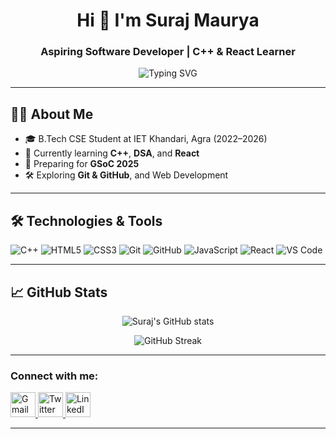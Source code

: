 <h1 align="center">Hi 👋 I'm Suraj Maurya</h1>
<h3 align="center">Aspiring Software Developer | C++ & React Learner</h3>

<p align="center">
  <img src="https://readme-typing-svg.demolab.com?font=Fira+Code&pause=1000&center=true&vCenter=true&width=435&lines=Welcome+to+my+GitHub+Profile!;C%2B%2B+%7C+React+%7C+DSA+Learner;GSoC+2025+Aspiring+Contributor;Always+learning+something+new!" alt="Typing SVG" />
</p>

---

## 🧑‍💻 About Me

- 🎓 B.Tech CSE Student at IET Khandari, Agra (2022–2026)
- 🌱 Currently learning **C++**, **DSA**, and **React**
- 🚀 Preparing for **GSoC 2025** 
- 🛠️ Exploring **Git & GitHub**, and Web Development
  

---

## 🛠️ Technologies & Tools

![C++](https://img.shields.io/badge/C%2B%2B-00599C?style=for-the-badge&logo=c%2B%2B&logoColor=white)
![HTML5](https://img.shields.io/badge/HTML5-E34F26?style=for-the-badge&logo=html5&logoColor=white)
![CSS3](https://img.shields.io/badge/CSS3-1572B6?style=for-the-badge&logo=css3&logoColor=white)
![Git](https://img.shields.io/badge/Git-F05032?style=for-the-badge&logo=git&logoColor=white)
![GitHub](https://img.shields.io/badge/GitHub-181717?style=for-the-badge&logo=github&logoColor=white)
![JavaScript](https://img.shields.io/badge/JavaScript-F7DF1E?style=for-the-badge&logo=javascript&logoColor=black)
![React](https://img.shields.io/badge/React-20232A?style=for-the-badge&logo=react&logoColor=61DAFB)
![VS Code](https://img.shields.io/badge/VS%20Code-007ACC?style=for-the-badge&logo=visual-studio-code&logoColor=white)

---

## 📈 GitHub Stats

<p align="center">
  <img src="https://github-readme-stats.vercel.app/api?username=surajmaurya2004&show_icons=true&theme=tokyonight" alt="Suraj's GitHub stats" />
</p>

<p align="center">
  <img src="https://github-readme-streak-stats.herokuapp.com/?user=surajmaurya2004&theme=tokyonight" alt="GitHub Streak" />
</p>

---

### Connect with me:

 <!-- Gmail -->
  <a href="mailto:surajmaurya0525@gmail.com" target="_blank">
    <img src="https://img.icons8.com/color/48/000000/gmail-new.png" alt="Gmail" width="40" height="40"/>
  </a>

  <!-- Twitter -->
  <a href="https://x.com/SurajMa56831075" target="_blank">
    <img src="https://img.icons8.com/color/48/000000/twitter--v1.png" alt="Twitter" width="40" height="40"/>
  </a>

  <!-- LinkedIn -->
  <a href="www.linkedin.com/in/suraj-maurya-b9603a296" target="_blank">
    <img src="https://img.icons8.com/color/48/000000/linkedin.png" alt="LinkedIn" width="40" height="40"/>
  </a>
</p>


---







